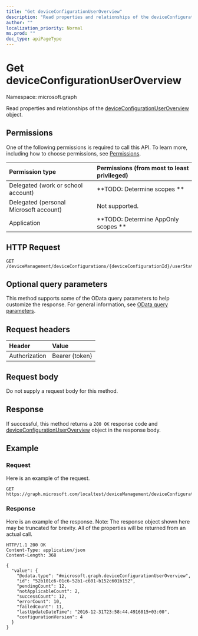 ```yaml
---
title: "Get deviceConfigurationUserOverview"
description: "Read properties and relationships of the deviceConfigurationUserOverview object."
author: ""
localization_priority: Normal
ms.prod: ""
doc_type: apiPageType
---
```


# Get deviceConfigurationUserOverview

Namespace: microsoft.graph

Read properties and relationships of the [deviceConfigurationUserOverview](../resources/deviceconfigurationuseroverview.md) object.

## Permissions
One of the following permissions is required to call this API. To learn more, including how to choose permissions, see [Permissions](/concepts/permissions-reference.md).

|Permission type|Permissions (from most to least privileged)|
|:---|:---|
|Delegated (work or school account)|**TODO: Determine scopes **|
|Delegated (personal Microsoft account)|Not supported.|
|Application|**TODO: Determine AppOnly scopes **|

## HTTP Request
<!-- {
  "blockType": "ignored"
}
-->
``` http
GET /deviceManagement/deviceConfigurations/{deviceConfigurationId}/userStatusOverview
```

## Optional query parameters
This method supports some of the OData query parameters to help customize the response. For general information, see [OData query parameters](/graph/query-parameters).

## Request headers
|Header|Value|
|:---|:---|
|Authorization|Bearer {token}|

## Request body
Do not supply a request body for this method.

## Response
If successful, this method returns a `200 OK` response code and [deviceConfigurationUserOverview](../resources/deviceconfigurationuseroverview.md) object in the response body.

## Example

### Request
Here is an example of the request.
<!-- {
  "blockType": "request",
  "name": "get_deviceconfigurationuseroverview"
}
-->
``` http
GET https://graph.microsoft.com/localtest/deviceManagement/deviceConfigurations/{deviceConfigurationId}/userStatusOverview
```

### Response
Here is an example of the response. Note: The response object shown here may be truncated for brevity. All of the properties will be returned from an actual call.
<!-- {
  "blockType": "response",
  "truncated": true,
  "@odata.type": "microsoft.graph.deviceConfigurationUserOverview"
}
-->
``` http
HTTP/1.1 200 OK
Content-Type: application/json
Content-Length: 368

{
  "value": {
    "@odata.type": "#microsoft.graph.deviceConfigurationUserOverview",
    "id": "52b101c6-01c6-52b1-c601-b152c601b152",
    "pendingCount": 12,
    "notApplicableCount": 2,
    "successCount": 12,
    "errorCount": 10,
    "failedCount": 11,
    "lastUpdateDateTime": "2016-12-31T23:58:44.4916815+03:00",
    "configurationVersion": 4
  }
}
```

